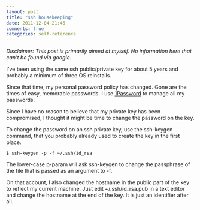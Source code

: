 ```yaml
---
layout: post
title: "ssh housekeeping"
date: 2011-12-04 21:46
comments: true
categories: self-reference
---
```

*Disclaimer: This post is primarily aimed at myself. No information here that can't be found via google.*

I've been using the same ssh public/private key for about 5 years and probably a minimum of three OS reinstalls.

Since that time, my personal password policy has changed. Gone are the times of easy, memorable passwords. I use [1Password](https://agilebits.com/onepassword) to manage all my passwords.

Since I have no reason to believe that my private key has been compromised, I thought it might be time to change the password on the key.

To change the password on an ssh private key, use the ssh-keygen command, that you probably already used to create the key in the first place.

	$ ssh-keygen -p -f ~/.ssh/id_rsa

The lower-case p-param will ask ssh-keygen to change the passphrase of the file that is passed as an argument to -f.

On that account, I also changed the hostname in the public part of the key to reflect my current machine. Just edit ~/.ssh/id_rsa.pub in a text editor and change the hostname at the end of the key. It is just an identifier after all.